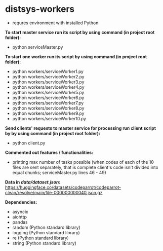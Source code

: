 # distsys-workers

- requres environment with installed Python

**To start master service run its script by using command (in project root folder):**
- python serviceMaster.py

**To start one worker run its script by using command (in project root folder):**
- python workers/serviceWorker1.py
- python workers/serviceWorker2.py
- python workers/serviceWorker3.py
- python workers/serviceWorker4.py
- python workers/serviceWorker5.py
- python workers/serviceWorker6.py
- python workers/serviceWorker7.py
- python workers/serviceWorker8.py
- python workers/serviceWorker9.py
- python workers/serviceWorker10.py

**Send clients' requests to master service for processing run client script by by using command (in project root folder):**
- python client.py

**Commented out features / functionalities:**
- printing max number of tasks possible (when codes of each of the 10 files are sent separately, that is complete client's code isn't divided into equal chunks; serviceMaster.py lines 46 - 49)

**Data in *data/dataset.json*:**  https://huggingface.co/datasets/codeparrot/codeparrot-clean/resolve/main/file-000000000040.json.gz

**Dependencies:**
- asyncio
- aiohttp
- pandas
- random (Python standard library)
- logging (Python standard library)
- re (Python standard library)
- string (Python standard library)
